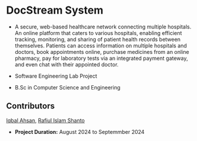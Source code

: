 # DocStream System

- A secure, web-based healthcare network connecting multiple hospitals. An online platform that caters to various hospitals, enabling efficient tracking, monitoring, and sharing of patient health records between themselves. Patients can access information on multiple hospitals and doctors, book appointments online, purchase medicines from an online pharmacy, pay for laboratory tests via an integrated payment gateway, and even chat with their appointed doctor.

- Software Engineering Lab Project 
- B.Sc in Computer Science and Engineering

## Contributors
[Iqbal Ahsan](https://www.linkedin.com/in/iqbal-ahsan/), [Rafiul Islam Shanto](https://www.linkedin.com/in/rafiul-islam-208702217/)

- **Project Duration:** August 2024 to Septemmber 2024
